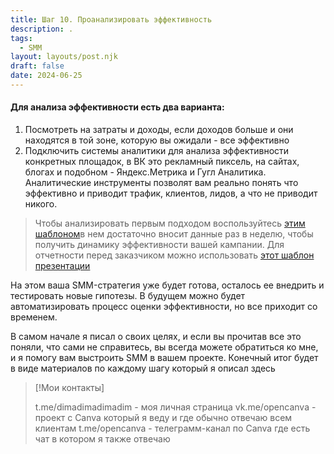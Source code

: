 ```yaml
---
title: Шаг 10. Проанализировать эффективность
description: .
tags:
  - SMM
layout: layouts/post.njk
draft: false
date: 2024-06-25
---
```

#### Для анализа эффективности есть два варианта:

1. Посмотреть на затраты и доходы, если доходов больше и они находятся в той зоне, которую вы ожидали - все эффективно
2. Подключить системы аналитики для анализа эффективности конкретных площадок, в ВК это рекламный пиксель, на сайтах, блогах и подобном - Яндекс.Метрика и Гугл Аналитика. Аналитические инструменты позволят вам реально понять что эффективно и приводит трафик, клиентов, лидов, а что не приводит никого.

> Чтобы анализировать первым подходом воспользуйтесь [этим шаблоном](https://docs.google.com/spreadsheets/d/1Sv1bn3tFoq-ybebp9qN0PtWH_hRj2u1i2J_Nt2DvlnA/edit?usp=sharing&roistat_visit=315180)в нем достаточно вносит данные раз в неделю, чтобы получить динамику эффективности вашей кампании. Для отчетности перед заказчиком можно использовать [этот шаблон презентации](https://docs.google.com/presentation/d/1wDIiQUc9Ym_HUwLUk9PPqyeUPhMjX732JiyNwWmD_Pc/edit?usp=sharing&roistat_visit=315180)

На этом ваша SMM-стратегия уже будет готова, осталось ее внедрить и тестировать новые гипотезы. В будущем можно будет автоматизировать процесс оценки эффективности, но все приходит со временем.

В самом начале я писал о своих целях, и если вы прочитав все это поняли, что сами не справитесь, вы всегда можете обратиться ко мне, и я помогу вам выстроить SMM в вашем проекте. Конечный итог будет в виде материалов по каждому шагу который я описал здесь

> [!Мои контакты]
> 
> t.me/dimadimadimadim - моя личная страница 
> vk.me/opencanva - проект с Canva который я веду и где обычно отвечаю всем клиентам
> t.me/opencanva - телеграмм-канал по Canva где есть чат в котором я также отвечаю
> 

